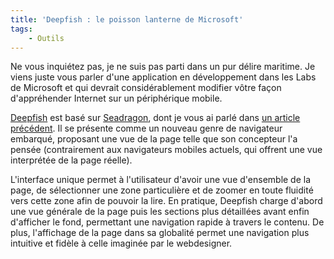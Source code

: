 ```yaml
---
title: 'Deepfish : le poisson lanterne de Microsoft'
tags:
    - Outils
---
```


Ne vous inquiétez pas, je ne suis pas parti dans un pur délire maritime. Je
viens juste vous parler d'une application en développement dans les
<span lang="en">Labs</span> de Microsoft et qui devrait considérablement
modifier vôtre façon d'appréhender Internet sur un périphérique mobile.

<!-- more -->

[Deepfish](https://en.wikipedia.org/wiki/Microsoft_Live_Labs_Deepfish) est basé
sur [Seadragon](https://en.wikipedia.org/wiki/Seadragon_Software), dont je vous
ai parlé dans [un article précédent](/notes/2007-03-microsoft-seadragon/). Il se
présente comme un nouveau genre de navigateur embarqué, proposant une vue de la
page telle que son concepteur l'a pensée (contrairement aux navigateurs mobiles
actuels, qui offrent une vue interprétée de la page réelle).

L'interface unique permet à l'utilisateur d'avoir une vue d'ensemble de la page,
de sélectionner une zone particulière et de zoomer en toute fluidité vers cette
zone afin de pouvoir la lire. En pratique, Deepfish charge d'abord une vue
générale de la page puis les sections plus détaillées avant enfin d'afficher le
fond, permettant une navigation rapide à travers le contenu. De plus,
l'affichage de la page dans sa globalité permet une navigation plus intuitive et
fidèle à celle imaginée par le webdesigner.
